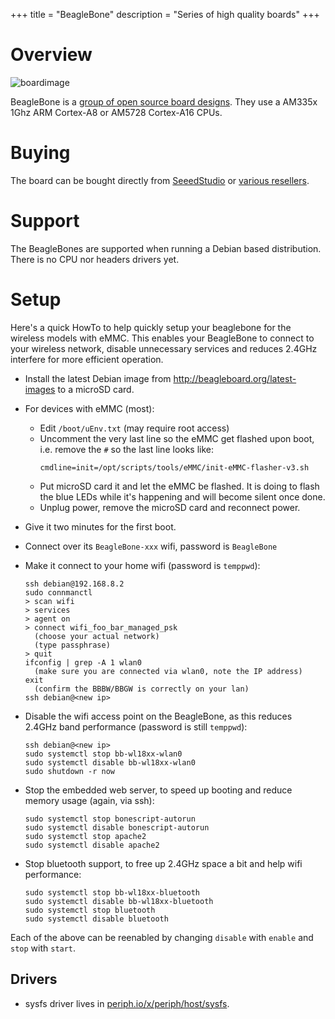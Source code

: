 +++
title = "BeagleBone"
description = "Series of high quality boards"
+++

# Overview

![boardimage](/img/beaglebone-green-wireless.jpg)

BeagleBone is a [group of open source board
designs](https://beagleboard.org/boards). They use a AM335x 1Ghz ARM Cortex-A8
or AM5728 Cortex-A16 CPUs.


# Buying

The board can be bought directly from
[SeeedStudio](https://www.seeedstudio.com/category/Beaglebone-c-8.html) or
[various resellers](https://beagleboard.org/boards).


# Support

The BeagleBones are supported when running a Debian based distribution. There is
no CPU nor headers drivers yet.


# Setup

Here's a quick HowTo to help quickly setup your beaglebone for the wireless
models with eMMC. This enables your BeagleBone to connect to your wireless
network, disable unnecessary services and reduces 2.4GHz interfere for more
efficient operation.

- Install the latest Debian image from http://beagleboard.org/latest-images to
  a microSD card.
- For devices with eMMC (most):
  - Edit `/boot/uEnv.txt` (may require root access)
  - Uncomment the very last line so the eMMC get flashed upon boot, i.e. remove
    the `#` so the last line looks like:
    ```
    cmdline=init=/opt/scripts/tools/eMMC/init-eMMC-flasher-v3.sh
    ```
  - Put microSD card it and let the eMMC be flashed. It is doing to flash the
    blue LEDs while it's happening and will become silent once done.
  - Unplug power, remove the microSD card and reconnect power.
- Give it two minutes for the first boot.
- Connect over its `BeagleBone-xxx` wifi, password is `BeagleBone`
- Make it connect to your home wifi (password is `temppwd`):

    ```
    ssh debian@192.168.8.2
    sudo connmanctl
    > scan wifi
    > services
    > agent on
    > connect wifi_foo_bar_managed_psk
      (choose your actual network)
      (type passphrase)
    > quit
    ifconfig | grep -A 1 wlan0
      (make sure you are connected via wlan0, note the IP address)
    exit
      (confirm the BBBW/BBGW is correctly on your lan)
    ssh debian@<new ip>
    ```
- Disable the wifi access point on the BeagleBone, as this reduces 2.4GHz band
  performance (password is still `temppwd`):
    ```
    ssh debian@<new ip>
    sudo systemctl stop bb-wl18xx-wlan0
    sudo systemctl disable bb-wl18xx-wlan0
    sudo shutdown -r now
    ```
- Stop the embedded web server, to speed up booting and reduce memory usage
  (again, via ssh):
    ```
    sudo systemctl stop bonescript-autorun
    sudo systemctl disable bonescript-autorun
    sudo systemctl stop apache2
    sudo systemctl disable apache2
    ```
- Stop bluetooth support, to free up 2.4GHz space a bit and help wifi
  performance:
    ```
    sudo systemctl stop bb-wl18xx-bluetooth
    sudo systemctl disable bb-wl18xx-bluetooth
    sudo systemctl stop bluetooth
    sudo systemctl disable bluetooth
    ```

Each of the above can be reenabled by changing `disable` with `enable` and
`stop` with `start`.


## Drivers

- sysfs driver lives in
  [periph.io/x/periph/host/sysfs](https://periph.io/x/periph/host/sysfs).
